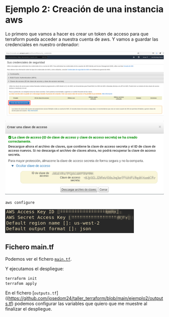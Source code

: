 # Ejemplo 2: Creación de una instancia aws

Lo primero que vamos a hacer es crear un token de acceso para que terraform pueda acceder a nuestra cuenta de aws. Y vamos a guardar las credenciales en nuestro ordenador:

![img](img/aws1.png)

![img](img/aws2.png)

```
aws configure
```

![img](img/aws3.png)

## Fichero main.tf

Podemos ver el fichero [`main.tf`](https://github.com/josedom24/taller_terraform/blob/main/ejemplo2/main.tf).

Y ejecutamos el despliegue:

```
terraform init
terrafom apply
```

En el fichero [`outputs.tf`]((https://github.com/josedom24/taller_terraform/blob/main/ejemplo2/outputs.tf) podemos configurar las variables que quiero que me muestre al finalizar el despliegue.
